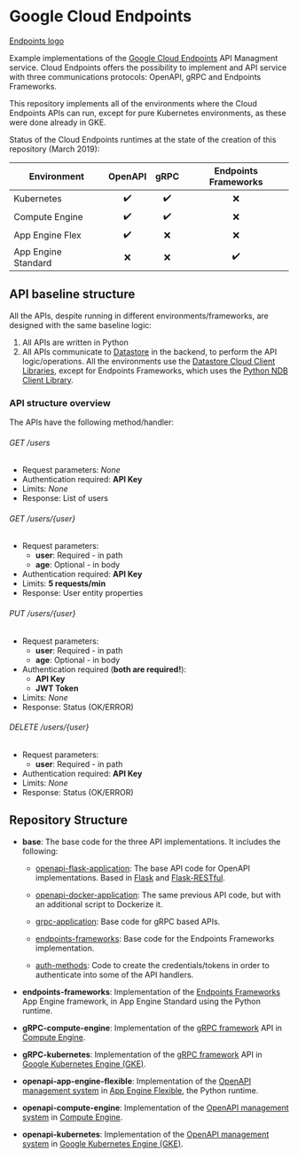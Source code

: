 # Google Cloud Endpoints #

[Endpoints logo](https://3.imimg.com/data3/FE/PW/MY-12444595/qq-500x500.jpg)

Example implementations of the [Google Cloud Endpoints](https://cloud.google.com/endpoints/) API Managment service. 
Cloud Endpoints offers the possibility to implement and API service with three communications protocols: OpenAPI, gRPC and Endpoints Frameworks.

This repository implements all of the environments where the Cloud Endpoints APIs can run, except for pure Kubernetes environments, as these were done already in GKE.

Status of the Cloud Endpoints runtimes at the state of the creation of this repository (March 2019):


|     Environment      |      OpenAPI       |         gRPC          | Endpoints Frameworks |
| ---------------------|:------------------:|:---------------------:|:--------------------:|
|  Kubernetes          | :heavy_check_mark: |   :heavy_check_mark:  |  :x:                 |
|  Compute Engine      | :heavy_check_mark: |   :heavy_check_mark:  |  :x:                 |
|  App Engine Flex     | :heavy_check_mark: |   :x:                 |  :x:                 |
|  App Engine Standard | :x:                |   :x:                 |  :heavy_check_mark:  |


## API baseline structure ##

All the APIs, despite running in different environments/frameworks, are designed with the same baseline logic:

1. All APIs are written in Python
2. All APIs communicate to [Datastore](https://cloud.google.com/datastore/docs/concepts/overview) in the backend, to perform the API logic/operations. All the environments use the [Datastore Cloud Client Libraries](https://googleapis.github.io/google-cloud-python/latest/datastore/client.html), except for Endpoints Frameworks, which uses the [Python NDB Client Library](https://cloud.google.com/appengine/docs/standard/python/ndb/).

### API structure overview ###

The APIs have the following method/handler:

###### GET /users ######

- Request parameters: *None*
- Authentication required: **API Key**
- Limits: *None*
- Response: List of users

###### GET /users/{user} ######

- Request parameters:
    - **user**: Required - in path
    - **age**: Optional - in body
- Authentication required: **API Key**
- Limits: **5 requests/min**
- Response: User entity properties

###### PUT /users/{user} ######

- Request parameters:
    - **user**: Required - in path
    - **age**: Optional - in body
- Authentication required (**both are required!**): 
    - **API Key**
    - **JWT Token**
- Limits: *None*
- Response: Status (OK/ERROR)

###### DELETE /users/{user} ######

- Request parameters:
    - **user**: Required - in path
- Authentication required: **API Key**
- Limits: *None*
- Response: Status (OK/ERROR)

## Repository Structure ##

* **base**: The base code for the three API implementations. It includes the following:

    * [openapi-flask-application](/base/openapi-flask-application): The base API code for OpenAPI implementations. Based in [Flask](http://flask.pocoo.org/) and  [Flask-RESTful](https://flask-restful.readthedocs.io/en/latest/).
    
    * [openapi-docker-application](/base/openapi-docker-application): The same previous API code, but with an additional script to Dockerize it.
    
    * [grpc-application](/base/grpc-application): Base code for gRPC based APIs.
    
    * [endpoints-frameworks](/base/endpoints-frameworks): Base code for the Endpoints Frameworks implementation.
    
    * [auth-methods](/base/auth-methods): Code to create the credentials/tokens in order to authenticate into some of the API handlers.

* **endpoints-frameworks**: Implementation of the [Endpoints Frameworks](https://cloud.google.com/endpoints/docs/frameworks/about-cloud-endpoints-frameworks) App Engine framework, in App Engine Standard using the Python runtime.

* **gRPC-compute-engine**: Implementation of the [gRPC framework](https://cloud.google.com/endpoints/docs/grpc/about-grpc) API in [Compute Engine](https://cloud.google.com/endpoints/docs/grpc/get-started-compute-engine-docker).

* **gRPC-kubernetes**: Implementation of the [gRPC framework](https://cloud.google.com/endpoints/docs/grpc/about-grpc) API in [ Google Kubernetes Engine (GKE)](https://cloud.google.com/endpoints/docs/grpc/get-started-kubernetes-engine).

* **openapi-app-engine-flexible**: Implementation of the [OpenAPI management system](https://cloud.google.com/endpoints/docs/openapi/) in [App Engine Flexible](https://cloud.google.com/endpoints/docs/openapi/get-started-app-engine), the Python runtime.

* **openapi-compute-engine**: Implementation of the [OpenAPI management system](https://cloud.google.com/endpoints/docs/openapi/) in [Compute Engine](https://cloud.google.com/endpoints/docs/openapi/get-started-compute-engine-docker).

* **openapi-kubernetes**:  Implementation of the [OpenAPI management system](https://cloud.google.com/endpoints/docs/openapi/) in [Google Kubernetes Engine (GKE)](https://cloud.google.com/endpoints/docs/openapi/get-started-kubernetes-engine).



